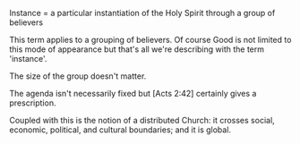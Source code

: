 Instance
= a particular instantiation of the Holy Spirit through a group of believers


This term applies to a grouping of believers.
Of course Good is not limited to this mode of appearance but that's all we're describing with the term 'instance'.

The size of the group doesn't matter.

The agenda isn't necessarily fixed but [Acts 2:42] certainly gives a prescription.


Coupled with this is the notion of a distributed Church: it crosses social, economic, political, and cultural boundaries; and it is global.
